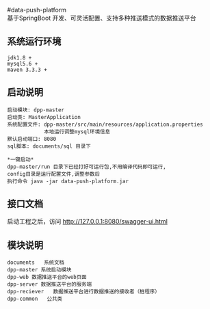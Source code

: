 #data-push-platform  
基于SpringBoot 开发、可灵活配置、支持多种推送模式的数据推送平台

## 系统运行环境
    jdk1.8 + 
    mysql5.6 +
    maven 3.3.3 +
    
## 启动说明
    启动模块: dpp-master
    启动类: MasterApplication
    系统配置文件: dpp-master/src/main/resources/application.properties
                本地运行调整mysql环境信息
    默认启动端口: 8080
    sql脚本: documents/sql 目录下
    
    *一键启动*
    dpp-master/run 目录下已经打好可运行包,不用编译代码即可运行,
    config目录是运行配置文件,调整参数后
    执行命令 java -jar data-push-platform.jar
## 接口文档
   启动工程之后，访问 
   http://127.0.0.1:8080/swagger-ui.html
## 模块说明
    documents   系统文档
    dpp-master 系统启动模块
    dpp-web 数据推送平台的web页面
    dpp-server 数据推送平台的服务端
    dpp-reciever   数据推送平台进行数据推送的接收者（桩程序）
    dpp-common   公共类


